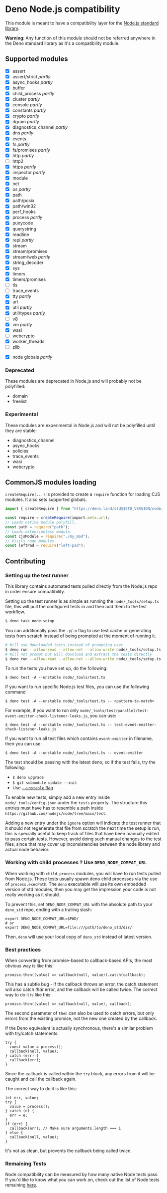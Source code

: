 # Deno Node.js compatibility

This module is meant to have a compatibility layer for the
[Node.js standard library](https://nodejs.org/docs/latest/api/).

**Warning**: Any function of this module should not be referred anywhere in the
Deno standard library as it's a compatibility module.

## Supported modules

- [x] assert
- [x] assert/strict _partly_
- [x] async_hooks _partly_
- [x] buffer
- [x] child_process _partly_
- [x] cluster _partly_
- [x] console _partly_
- [x] constants _partly_
- [x] crypto _partly_
- [x] dgram _partly_
- [x] diagnostics_channel _partly_
- [x] dns _partly_
- [x] events
- [x] fs _partly_
- [x] fs/promises _partly_
- [x] http _partly_
- [ ] http2
- [x] https _partly_
- [x] inspector _partly_
- [x] module
- [x] net
- [x] os _partly_
- [x] path
- [x] path/posix
- [x] path/win32
- [x] perf_hooks
- [x] process _partly_
- [x] punycode
- [x] querystring
- [x] readline
- [x] repl _partly_
- [x] stream
- [x] stream/promises
- [x] stream/web _partly_
- [x] string_decoder
- [x] sys
- [x] timers
- [x] timers/promises
- [ ] tls
- [ ] trace_events
- [x] tty _partly_
- [x] url
- [x] util _partly_
- [x] util/types _partly_
- [ ] v8
- [x] vm _partly_
- [x] wasi
- [ ] webcrypto
- [x] worker_threads
- [ ] zlib

* [x] node globals _partly_

### Deprecated

These modules are deprecated in Node.js and will probably not be polyfilled:

- domain
- freelist

### Experimental

These modules are experimental in Node.js and will not be polyfilled until they
are stable:

- diagnostics_channel
- async_hooks
- policies
- trace_events
- wasi
- webcrypto

## CommonJS modules loading

`createRequire(...)` is provided to create a `require` function for loading CJS
modules. It also sets supported globals.

```ts
import { createRequire } from "https://deno.land/std@$STD_VERSION/node/module.ts";

const require = createRequire(import.meta.url);
// Loads native module polyfill.
const path = require("path");
// Loads extensionless module.
const cjsModule = require("./my_mod");
// Visits node_modules.
const leftPad = require("left-pad");
```

## Contributing

### Setting up the test runner

This library contains automated tests pulled directly from the Node.js repo in
order ensure compatibility.

Setting up the test runner is as simple as running the `node/_tools/setup.ts`
file, this will pull the configured tests in and then add them to the test
workflow.

```zsh
$ deno task node:setup
```

You can additionally pass the `-y`/`-n` flag to use test cache or generating
tests from scratch instead of being prompted at the moment of running it.

```zsh
# Will use downloaded tests instead of prompting user
$ deno run --allow-read --allow-net --allow-write node/_tools/setup.ts -y
# Will not prompt but will download and extract the tests directly
$ deno run --allow-read --allow-net --allow-write node/_tools/setup.ts -n
```

To run the tests you have set up, do the following:

```shellsession
$ deno test -A --unstable node/_tools/test.ts
```

If you want to run specific Node.js test files, you can use the following
command

```shellsession
$ deno test -A --unstable node/_tools/test.ts -- <pattern-to-match>
```

For example, if you want to run only
`node/_tools/test/parallel/test-event-emitter-check-listener-leaks.js`, you can
use:

```shellsession
$ deno test -A --unstable node/_tools/test.ts -- test-event-emitter-check-listener-leaks.js
```

If you want to run all test files which contains `event-emitter` in filename,
then you can use:

```shellsession
$ deno test -A --unstable node/_tools/test.ts -- event-emitter
```

The test should be passing with the latest deno, so if the test fails, try the
following:

- `$ deno upgrade`
- `$ git submodule update --init`
- Use
  [`--unstable` flag](https://deno.land/manual@v1.15.3/runtime/stability#standard-modules)

To enable new tests, simply add a new entry inside `node/_tools/config.json`
under the `tests` property. The structure this entries must have has to resemble
a path inside `https://github.com/nodejs/node/tree/main/test`.

Adding a new entry under the `ignore` option will indicate the test runner that
it should not regenerate that file from scratch the next time the setup is run,
this is specially useful to keep track of files that have been manually edited
to pass certain tests. However, avoid doing such manual changes to the test
files, since that may cover up inconsistencies between the node library and
actual node behavior.

### Working with child processes ? Use `DENO_NODE_COMPAT_URL`

When working with `child_process` modules, you will have to run tests pulled
from Node.js. These tests usually spawn deno child processes via the use of
`process.execPath`. The `deno` executable will use its own embedded version of
std modules, then you may get the impression your code is not really working as
it should.

To prevent this, set `DENO_NODE_COMPAT_URL` with the absolute path to your
`deno_std` repo, ending with a trailing slash:

```
export DENO_NODE_COMPAT_URL=$PWD/
# or
export DENO_NODE_COMPAT_URL=file:///path/to/deno_std/dir/
```

Then, `deno` will use your local copy of `deno_std` instead of latest version.

### Best practices

When converting from promise-based to callback-based APIs, the most obvious way
is like this:

```ts, ignore
promise.then((value) => callback(null, value)).catch(callback);
```

This has a subtle bug - if the callback throws an error, the catch statement
will also catch _that_ error, and the callback will be called twice. The correct
way to do it is like this:

```ts, ignore
promise.then((value) => callback(null, value), callback);
```

The second parameter of `then` can also be used to catch errors, but only errors
from the existing promise, not the new one created by the callback.

If the Deno equivalent is actually synchronous, there's a similar problem with
try/catch statements:

```ts, ignore
try {
  const value = process();
  callback(null, value);
} catch (err) {
  callback(err);
}
```

Since the callback is called within the `try` block, any errors from it will be
caught and call the callback again.

The correct way to do it is like this:

```ts, ignore
let err, value;
try {
  value = process();
} catch (e) {
  err = e;
}
if (err) {
  callback(err); // Make sure arguments.length === 1
} else {
  callback(null, value);
}
```

It's not as clean, but prevents the callback being called twice.

### Remaining Tests

Node compatibility can be measured by how many native Node tests pass. If you'd
like to know what you can work on, check out the list of Node tests remaining
[here](_tools/TODO.md).

